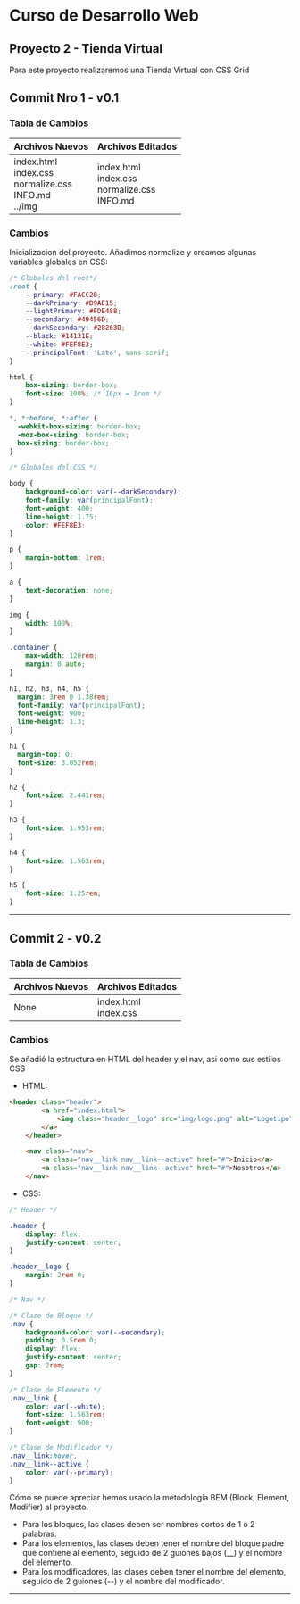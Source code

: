# Curso de Desarrollo Web

## Proyecto 2 - Tienda Virtual

Para este proyecto realizaremos una Tienda Virtual con CSS Grid

## Commit Nro 1 - v0.1

### Tabla de Cambios

| **Archivos Nuevos**                                          | Archivos Editados                                         |
| ------------------------------------------------------------ | --------------------------------------------------------- |
| index.html<br />index.css<br />normalize.css<br />INFO.md<br />../img | index.html<br />index.css<br />normalize.css<br />INFO.md |

### Cambios

Inicializacion del proyecto. Añadimos normalize y creamos algunas variables globales en CSS:

```css
/* Globales del root*/
:root {
	--primary: #FACC28;
	--darkPrimary: #D9AE15;
	--lightPrimary: #FDE488;
	--secondary: #49456D;
	--darkSecondary: #28263D;
	--black: #14131E;
	--white: #FEF8E3;
	--principalFont: 'Lato', sans-serif;
}

html {
	box-sizing: border-box;
	font-size: 100%; /* 16px = 1rem */
}

*, *:before, *:after {
  -webkit-box-sizing: border-box; 
  -moz-box-sizing: border-box; 
  box-sizing: border-box;
}

/* Globales del CSS */

body {
	background-color: var(--darkSecondary);
	font-family: var(principalFont);
	font-weight: 400;
	line-height: 1.75;
	color: #FEF8E3;
}

p {
	margin-bottom: 1rem;
}

a {
	text-decoration: none;
}

img {
	width: 100%;
}

.container {
	max-width: 120rem;
	margin: 0 auto;
}

h1, h2, h3, h4, h5 {
  margin: 3rem 0 1.38rem;
  font-family: var(principalFont);
  font-weight: 900;
  line-height: 1.3;
}

h1 {
  margin-top: 0;
  font-size: 3.052rem;
}

h2 {
	font-size: 2.441rem;
}

h3 {
	font-size: 1.953rem;
}

h4 {
	font-size: 1.563rem;
}

h5 {
	font-size: 1.25rem;
}
```

------

## Commit 2 - v0.2

### Tabla de Cambios

| Archivos Nuevos | Archivos Editados         |
| --------------- | ------------------------- |
| None            | index.html<br />index.css |

### Cambios 

Se añadió la estructura en HTML del header y el nav, asi como sus estilos CSS

* HTML:

```html
<header class="header">
		<a href="index.html">
			<img class="header__logo" src="img/logo.png" alt="Logotipo">
		</a>
	</header>

	<nav class="nav">
		<a class="nav__link nav__link--active" href="#">Inicio</a>
		<a class="nav__link nav__link--active" href="#">Nosotros</a>
	</nav>
```

* CSS:

```css
/* Header */

.header {
	display: flex;
	justify-content: center;
}

.header__logo {
	margin: 2rem 0; 
}

/* Nav */

/* Clase de Bloque */
.nav {
	background-color: var(--secondary);
	padding: 0.5rem 0;
	display: flex;
	justify-content: center;
	gap: 2rem;
}

/* Clase de Elemento */
.nav__link {
	color: var(--white);
	font-size: 1.563rem;
	font-weight: 900;
}

/* Clase de Modificador */
.nav__link:hover,
.nav__link--active {
	color: var(--primary);
}
```

Cómo se puede apreciar hemos usado la metodología BEM (Block, Element, Modifier) al proyecto.

* Para los bloques, las clases deben ser nombres cortos de 1 ó 2 palabras.
* Para los elementos, las clases deben tener el nombre del bloque padre que contiene al elemento, seguido de 2 guiones bajos (__) y el nombre del elemento.
* Para los modificadores, las clases deben tener el nombre del elemento, seguido de 2 guiones (--) y el nombre del modificador.

------

